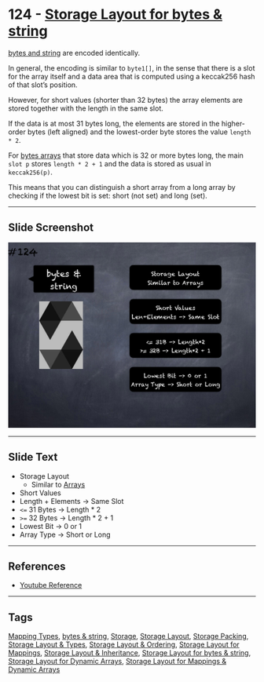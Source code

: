 # 124 - [Storage Layout for bytes & string](Storage%20Layout%20for%20bytes%20&%20string.md)
[bytes and string](../2.%20Solidity%20101/bytes%20&%20string.md) are encoded identically. 

In general, the encoding is similar to `byte1[]`, in the sense that there is a slot for the array itself and a data area that is computed using a keccak256 hash of that slot’s position. 

However, for short values (shorter than 32 bytes) the array elements are stored together with the length in the same slot.

If the data is at most 31 bytes long, the elements are stored in the higher-order bytes (left aligned) and the lowest-order byte stores the value `length * 2`. 

For [bytes arrays](../2.%20Solidity%20101/Bytes%20Arrays.md) that store data which is 32 or more bytes long, the main `slot p` stores `length * 2 + 1` and the data is stored as usual in `keccak256(p)`. 

This means that you can distinguish a short array from a long array by checking if the lowest bit is set: short (not set) and long (set).

___
## Slide Screenshot
![124.png](../../images/solidity201/124.png)
___
## Slide Text
- Storage Layout
	- Similar to [Arrays](../2.%20Solidity%20101/Arrays.md)
- Short Values
- Length + Elements -> Same Slot
- `<=` 31 Bytes -> Length \* 2
- `>=` 32 Bytes -> Length \* 2 + 1
- Lowest Bit -> 0 or 1
- Array Type -> Short or Long
___
## References
- [Youtube Reference](https://youtu.be/TqMIbouwePE?t=315)
___
## Tags
[Mapping Types](../2.%20Solidity%20101/Mapping%20Types.md), [bytes & string](../2.%20Solidity%20101/bytes%20&%20string.md),  [Storage](../1.%20Ethereum101/Storage.md), [Storage Layout](Storage%20Layout.md), [Storage Packing](Storage%20Packing.md), [Storage Layout & Types](Storage%20Layout%20&%20Types.md), [Storage Layout & Ordering](Storage%20Layout%20&%20Ordering.md), [Storage Layout for Mappings](Storage%20Layout%20for%20Mappings.md), [Storage Layout & Inheritance](Storage%20Layout%20&%20Inheritance.md), [Storage Layout for bytes & string](Storage%20Layout%20for%20bytes%20&%20string.md), [Storage Layout for Dynamic Arrays](Storage%20Layout%20for%20Dynamic%20Arrays.md), [Storage Layout for Mappings & Dynamic Arrays](Storage%20Layout%20for%20Mappings%20&%20Dynamic%20Arrays.md)